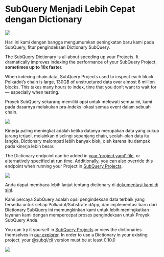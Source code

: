# SubQuery Menjadi Lebih Cepat dengan Dictionary

![](https://miro.medium.com/max/1400/1*iEQbr-KZNIkztylVowAuaQ.png)

Hari ini kami dengan bangga mengumumkan peningkatan baru kami pada SubQuery, fitur pengindeksan Dictionary SubQuery.

The SubQuery Dictionary is all about speeding up your Projects. It dramatically improves indexing the performance of your SubQuery Project, **sometimes up to 10x faster.**

When indexing chain data, SubQuery Projects used to inspect each block. Polkadot’s chain is large, 130GB of unstructured data over almost 6 million blocks. This takes many hours to index, time that you don’t want to wait for — especially when testing.

Proyek SubQuery sekarang memiliki opsi untuk melewati semua ini, kami pada dasarnya melakukan pra-indeks lokasi semua event dalam sebuah chain.

![](https://miro.medium.com/max/1400/1*uIjz8W4TG9Q0au9zoKbHVw.png)

Kinerja paling meningkat adalah ketika datanya merupakan data yang cukup jarang terjadi, melainkan diselingi sepanjang chain, seolah-olah data itu langka, Dictionary melompati lebih banyak blok, oleh karena itu dampak pada kinerja lebih besar.

The Dictionary endpoint can be added in [your ‘project.yaml’ file](https://doc.subquery.network/create/manifest.html), or alternatively [specified at run time](https://doc.subquery.network/run/run.html#using-a-dictionary). Additionally, you can also override this endpoint when running your Project in [SubQuery Projects](https://project.subquery.network/).

![](https://miro.medium.com/max/1400/1*xl4wENAv_oNingDQZyrtyw.png)

Anda dapat membaca lebih lanjut tentang dictionary di [dokumentasi kami di sini](https://doc.subquery.network/run/run.html#using-a-dictionary).

Kami percaya SubQuery adalah opsi pengindeksan data terbaik yang tersedia untuk setiap Polkadot/Substrate dApp, dan implementasi baru dari Dictionary SubQuery ini memungkinkan kami untuk lebih meningkatkan layanan kami dengan mempercepat proses pengindeksan untuk Proyek SubQuery Anda.

You can try it yourself in [SubQuery Projects](https://project.subquery.network/) or view the dictionaries themselves in [our explorer](https://explorer.subquery.network/). In order to use a Dictionary in your existing project, your [@subql/cli](https://www.npmjs.com/package/@subql/cli) version must be at least 0.10.0

![](https://miro.medium.com/max/1400/1*CrbWsx1rFiBNjkCepxbkPQ.png)